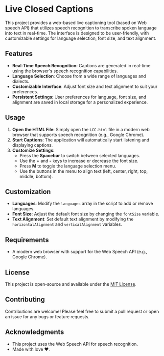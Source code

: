 # Live Closed Captions

This project provides a web-based live captioning tool (based on Web speech API) that utilizes speech recognition to transcribe spoken language into text in real-time. The interface is designed to be user-friendly, with customizable settings for language selection, font size, and text alignment.

## Features

- **Real-Time Speech Recognition**: Captions are generated in real-time using the browser's speech recognition capabilities.
- **Language Selection**: Choose from a wide range of languages and dialects.
- **Customizable Interface**: Adjust font size and text alignment to suit your preferences.
- **Persistent Settings**: User preferences for language, font size, and alignment are saved in local storage for a personalized experience.

## Usage

1. **Open the HTML File**: Simply open the `LCC.html` file in a modern web browser that supports speech recognition (e.g., Google Chrome).
2. **Start Captions**: The application will automatically start listening and displaying captions.
3. **Customize Settings**:
   - Press the **Spacebar** to switch between selected languages.
   - Use the **+** and **-** keys to increase or decrease the font size.
   - Press **M** to toggle the language selection menu.
   - Use the buttons in the menu to align text (left, center, right, top, middle, bottom).

## Customization

- **Languages**: Modify the `languages` array in the script to add or remove languages.
- **Font Size**: Adjust the default font size by changing the `fontSize` variable.
- **Text Alignment**: Set default text alignment by modifying the `horizontalAlignment` and `verticalAlignment` variables.

## Requirements

- A modern web browser with support for the Web Speech API (e.g., Google Chrome).

## License

This project is open-source and available under the [MIT License](LICENSE).

## Contributing

Contributions are welcome! Please feel free to submit a pull request or open an issue for any bugs or feature requests.

## Acknowledgments

- This project uses the Web Speech API for speech recognition.
- Made with love ❤️.
